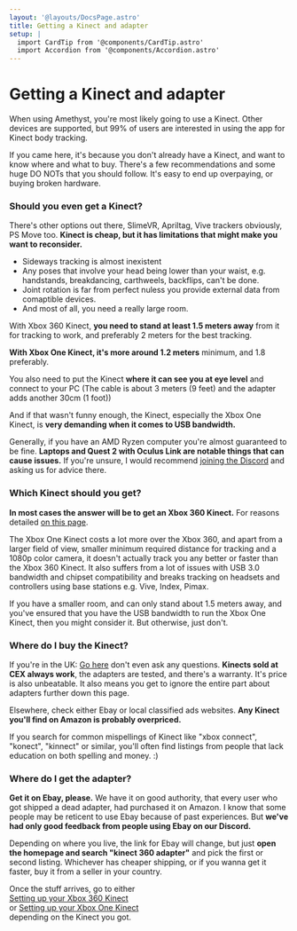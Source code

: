 ```yaml
---
layout: '@layouts/DocsPage.astro'
title: Getting a Kinect and adapter
setup: | 
  import CardTip from '@components/CardTip.astro'
  import Accordion from '@components/Accordion.astro'
---
```

# Getting a Kinect and adapter
When using Amethyst, you're most likely going to use a Kinect. Other devices are supported, but 99% of users are interested in using the app for Kinect body tracking.

If you came here, it's because you don't already have a Kinect, and want to know where and what to buy. There's a few recommendations and some huge DO NOTs that you should follow. It's easy to end up overpaying, or buying broken hardware.

### Should you even get a Kinect?
There's other options out there, SlimeVR, Apriltag, Vive trackers obviously, PS Move too. **Kinect is cheap, but it has limitations that might make you want to reconsider.**
- Sideways tracking is almost inexistent
- Any poses that involve your head being lower than your waist, e.g. handstands, breakdancing, carthweels, backflips, can't be done.
- Joint rotation is far from perfect nuless you provide external data from comaptible devices.
- And most of all, you need a really large room.

With Xbox 360 Kinect, **you need to stand at least 1.5 meters away** from it for tracking to work, and preferably 2 meters for the best tracking.

**With Xbox One Kinect, it's more around 1.2 meters** minimum, and 1.8 preferably.

You also need to put the Kinect **where it can see you at eye level** and connect to your PC (The cable is about 3 meters (9 feet) and the adapter adds another 30cm (1 foot))

And if that wasn't funny enough, the Kinect, especially the Xbox One Kinect, is **very demanding when it comes to USB bandwidth.**

Generally, if you have an AMD Ryzen computer you're almost guaranteed to be fine. **Laptops and Quest 2 with Oculus Link are notable things that can cause issues.** If you're unsure, I would recommend [joining the Discord](https://discord.gg/YBQCRDG) and asking us for advice there.

### Which Kinect should you get?
**In most cases the answer will be to get an Xbox 360 Kinect.** For reasons detailed [on this page](one/common-issues).

<Accordion title="Xbox One Kinect common issues">
The Xbox One Kinect costs a lot more over the Xbox 360, and apart from a larger field of view, smaller minimum required distance for tracking and a 1080p color camera, it doesn't actually track you any better or faster than the Xbox 360 Kinect. It also suffers from a lot of issues with USB 3.0 bandwidth and chipset compatibility and breaks tracking on headsets and controllers using base stations e.g. Vive, Index, Pimax.
</Accordion>

If you have a smaller room, and can only stand about 1.5 meters away, and you've ensured that you have the USB bandwidth to run the Xbox One Kinect, then you might consider it. But otherwise, just don't.

### Where do I buy the Kinect?
If you're in the UK: [Go here](https://uk.webuy.com/product-detail/?id=s360kinsoxb&categoryName=xbox-360-accessories&superCatName=gaming&title=x360-official-kinect-with-psu-(no-game)) don't even ask any questions. **Kinects sold at CEX always work**, the adapters are tested, and there's a warranty. It's price is also unbeatable. It also means you get to ignore the entire part about adapters further down this page.

Elsewhere, check either Ebay or local classified ads websites. **Any Kinect you'll find on Amazon is probably overpriced.**

<CardTip title="Finding cheap Kinects">
If you search for common mispellings of Kinect like "xbox connect", "konect", "kinnect" or similar, you'll often find listings from people that lack education on both spelling and money. :)
</CardTip>

### Where do I get the adapter?
**Get it on Ebay, please.** We have it on good authority, that every user who got shipped a dead adapter, had purchased it on Amazon. I know that some people may be reticent to use Ebay because of past experiences. But **we've had only good feedback from people using Ebay on our Discord.**

Depending on where you live, the link for Ebay will change, but just **open the homepage and search "kinect 360 adapter"** and pick the first or second listing. Whichever has cheaper shipping, or if you wanna get it faster, buy it from a seller in your country.

Once the stuff arrives, go to either  
[Setting up your Xbox 360 Kinect](360/setup)  
or [Setting up your Xbox One Kinect](one/setup)  
depending on the Kinect you got.
